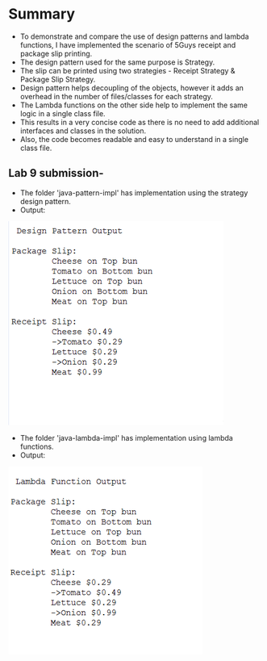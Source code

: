 
# Summary

- To demonstrate and compare the use of design patterns and lambda functions, I have implemented the scenario of 5Guys receipt and package slip printing.
- The design pattern used for the same purpose is Strategy.
- The slip can be printed using two strategies - Receipt Strategy & Package Slip Strategy.
- Design pattern helps decoupling of the objects, however it adds an overhead in the number of files/classes for each strategy.
- The Lambda functions on the other side help to implement the same logic in a single class file. 
- This results in a very concise code as there is no need to add additional interfaces and classes in the solution.
- Also, the code becomes readable and easy to understand in a single class file.

## Lab 9 submission-

- The folder 'java-pattern-impl' has implementation using the strategy design pattern.
- Output:

![Design Pattern Output](./java-pattern-impl/output.png)

- The folder 'java-lambda-impl' has implementation using lambda functions.
- Output:

![Lambda Function Output](./java-lambda-impl/output.png)